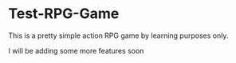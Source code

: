# Test-RPG-Game

This is a pretty simple action RPG game by learning purposes only. 

I will be adding some more features soon
